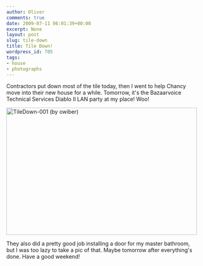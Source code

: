 ```yaml
---
author: Oliver
comments: true
date: 2009-07-11 06:01:39+00:00
excerpt: None
layout: post
slug: tile-down
title: Tile Down!
wordpress_id: 705
tags:
- house
- photographs
---
```


Contractors put down most of the tile today, then I went to help Chancy move into their new house for a while.  Tomorrow, it's the Bazaarvoice Technical Services Diablo II LAN party at my place!  Woo!

<a href="http://www.flickr.com/photos/owiber/3708507437/" title="TileDown-001 (by owiber)"><img src="https://farm4.static.flickr.com/3497/3708507437_2f36f9cd73.jpg" title="TileDown-001 (by owiber)" alt="TileDown-001 (by owiber)" width="500" height="333" /></a>

They also did a pretty good job installing a door for my master bathroom, but I was too lazy to take a pic of that.  Maybe tomorrow after everything's done.  Have a good weekend!